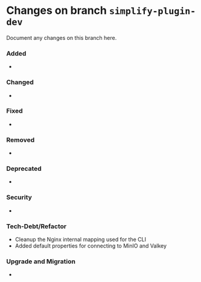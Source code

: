 # Changes on branch `simplify-plugin-dev`
Document any changes on this branch here.
### Added
- 

### Changed
- 

### Fixed
- 

### Removed
- 

### Deprecated
- 

### Security
- 

### Tech-Debt/Refactor
- Cleanup the Nginx internal mapping used for the CLI
- Added default properties for connecting to MinIO and Valkey

### Upgrade and Migration
- 
